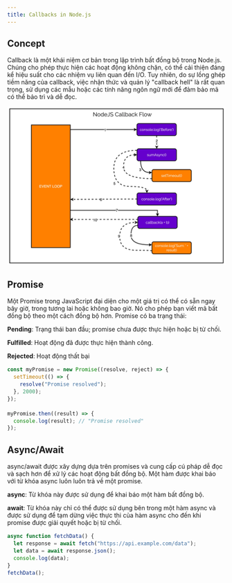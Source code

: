 ```yaml
---
title: Callbacks in Node.js
---
```


## Concept

Callback là một khái niệm cơ bản trong lập trình bất đồng bộ trong Node.js. Chúng cho phép thực hiện các hoạt động không chặn, có thể cải thiện đáng kể hiệu suất cho các nhiệm vụ liên quan đến I/O. Tuy nhiên, do sự lồng ghép tiềm năng của callback, việc nhận thức và quản lý "callback hell" là rất quan trọng, sử dụng các mẫu hoặc các tính năng ngôn ngữ mới để đảm bảo mã có thể bảo trì và dễ đọc.

![Image](https://raw.githubusercontent.com/quankori/quankori.github.io/master/src/images/programming/7.png)

## Promise

Một Promise trong JavaScript đại diện cho một giá trị có thể có sẵn ngay bây giờ, trong tương lai hoặc không bao giờ. Nó cho phép bạn viết mã bất đồng bộ theo một cách đồng bộ hơn. Promise có ba trạng thái:

**Pending**: Trạng thái ban đầu; promise chưa được thực hiện hoặc bị từ chối.

**Fulfilled**: Hoạt động đã được thực hiện thành công.

**Rejected**: Hoạt động thất bại

```js
const myPromise = new Promise((resolve, reject) => {
  setTimeout(() => {
    resolve("Promise resolved");
  }, 2000);
});

myPromise.then((result) => {
  console.log(result); // "Promise resolved"
});
```

## Async/Await

async/await được xây dựng dựa trên promises và cung cấp cú pháp dễ đọc và sạch hơn để xử lý các hoạt động bất đồng bộ. Một hàm được khai báo với từ khóa async luôn luôn trả về một promise.

**async**: Từ khóa này được sử dụng để khai báo một hàm bất đồng bộ.

**await**: Từ khóa này chỉ có thể được sử dụng bên trong một hàm async và được sử dụng để tạm dừng việc thực thi của hàm async cho đến khi promise được giải quyết hoặc bị từ chối.

```js
async function fetchData() {
  let response = await fetch("https://api.example.com/data");
  let data = await response.json();
  console.log(data);
}
fetchData();
```
